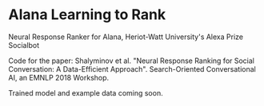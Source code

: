# Alana Learning to Rank 
Neural Response Ranker for Alana, Heriot-Watt University's Alexa Prize Socialbot

Code for the paper:
  Shalyminov et al. "Neural Response Ranking for Social Conversation: A Data-Efficient Approach". Search-Oriented Conversational AI, an EMNLP 2018 Workshop.

Trained model and example data coming soon.
